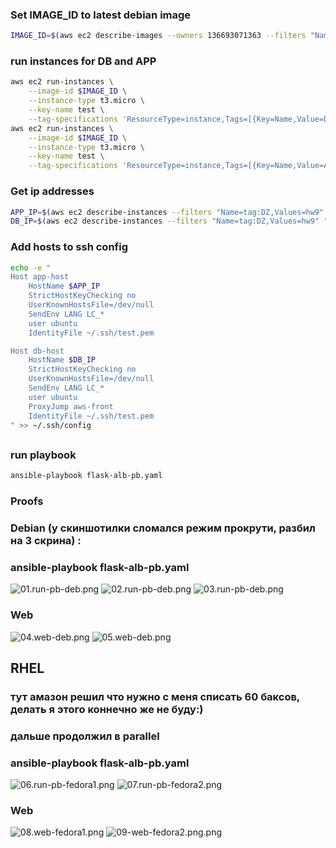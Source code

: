 ### Set IMAGE_ID to latest debian image
```bash
IMAGE_ID=$(aws ec2 describe-images --owners 136693071363 --filters "Name=name,Values=debian-12-amd64-*" "Name=architecture,Values=x86_64" --query 'Images | sort_by(@, &CreationDate) | [-1].ImageId' --output text)
```
### run instances for DB and APP 
```bash
aws ec2 run-instances \
    --image-id $IMAGE_ID \
    --instance-type t3.micro \
    --key-name test \
    --tag-specifications 'ResourceType=instance,Tags=[{Key=Name,Value=DB},{Key=env,Value=test},{Key=DZ,Value=hw9},{Key=part,Value=db}]' 
aws ec2 run-instances \
    --image-id $IMAGE_ID \
    --instance-type t3.micro \
    --key-name test \
    --tag-specifications 'ResourceType=instance,Tags=[{Key=Name,Value=APP},{Key=env,Value=test},{Key=DZ,Value=hw9},{Key=part,Value=app}]'
```
### Get ip addresses
```bash
APP_IP=$(aws ec2 describe-instances --filters "Name=tag:DZ,Values=hw9" "Name=tag:Name,Values=APP" --query 'Reservations[*].Instances[*].PublicIpAddress' --output text)
DB_IP=$(aws ec2 describe-instances --filters "Name=tag:DZ,Values=hw9" "Name=tag:Name,Values=DB" --query 'Reservations[*].Instances[*].PublicIpAddress' --output text)
```
### Add hosts to ssh config 
```bash
echo -e "
Host app-host
    HostName $APP_IP
    StrictHostKeyChecking no
    UserKnownHostsFile=/dev/null
    SendEnv LANG LC_*
    user ubuntu
    IdentityFile ~/.ssh/test.pem

Host db-host
    HostName $DB_IP
    StrictHostKeyChecking no
    UserKnownHostsFile=/dev/null
    SendEnv LANG LC_*
    user ubuntu
    ProxyJump aws-front
    IdentityFile ~/.ssh/test.pem
" >> ~/.ssh/config
```

## 
### run playbook
```bash
ansible-playbook flask-alb-pb.yaml
```
### Proofs
### Debian (у скиншотилки сломался режим прокрути, разбил на 3 скрина) :
### ansible-playbook flask-alb-pb.yaml
<image src="screenshots/01.run-pb-deb.png" alt="01.run-pb-deb.png">
<image src="screenshots/02.run-pb-deb.png" alt="02.run-pb-deb.png">
<image src="screenshots/03.run-pb-deb.png" alt="03.run-pb-deb.png">

### Web
<image src="screenshots/04.web-deb.png" alt="04.web-deb.png">
<image src="screenshots/05.web-deb.png" alt="05.web-deb.png">

## RHEL
### тут амазон решил что нужно с меня списать 60 баксов, делать я этого коннечно же не буду:)
### дальше продолжил в parallel 
### ansible-playbook flask-alb-pb.yaml
<image src="screenshots/06.run-pb-fedora1.png" alt="06.run-pb-fedora1.png">
<image src="screenshots/07.run-pb-fedora2.png" alt="07.run-pb-fedora2.png">

### Web
<image src="screenshots/08-web-fedora1.png" alt="08.web-fedora1.png">
<image src="screenshots/09-web-fedora2.png.png" alt="09-web-fedora2.png.png">
